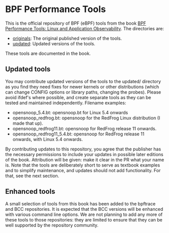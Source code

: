 # BPF Performance Tools

This is the official repository of BPF (eBPF) tools from the book [BPF Performance Tools: Linux and Application Observability](http://www.brendangregg.com/bpfperftools.html). The directories are:

- [originals](originals): The original published version of the tools.
- [updated](updated): Updated versions of the tools.

These tools are documented in the book.

## Updated tools

You may contribute updated versions of the tools to the updated/ directory as you find they need fixes for newer kernels or other distributions (which can change CONFIG options or library paths, changing the probes). Please avoid ifdef's where possible, and create separate tools as they can be tested and maintained independently. Filename examples:

- opensnoop_5.4.bt: opensnoop.bt for Linux 5.4 onwards
- opensnoop_redfrog.bt: opensnoop for the RedFrog Linux distribution (I made that up).
- opensnoop_redfrog11.bt: opensnoop for RedFrog release 11 onwards.
- opensnoop_redfrog11_5.4.bt: opensnoop for RedFrog release 11 onwards, with Linux 5.4 onwards.

By contributing updates to this repository, you agree that the publisher has the necessary permissions to include your updates in possible later editions of the book. Attribution will be given: make it clear in the PR what your name is. Note that the tools are deliberately short to serve as textbook examples and to simplify maintenance, and updates should not add functionality. For that, see the next section.

## Enhanced tools

A small selection of tools from this book has been added to the bpftrace and BCC repositories. It is expected that the BCC versions will be enhanced with various command line options. We are not planning to add any more of these tools to those repositories: they are limited to ensure that they can be well supported by the repository community.
